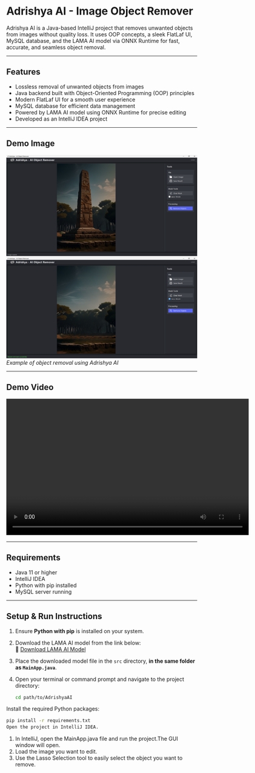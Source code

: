 # Adrishya AI - Image Object Remover

Adrishya AI is a Java-based IntelliJ project that removes unwanted objects from images without quality loss. It uses OOP concepts, a sleek FlatLaf UI, MySQL database, and the LAMA AI model via ONNX Runtime for fast, accurate, and seamless object removal.

---

## Features
- Lossless removal of unwanted objects from images  
- Java backend built with Object-Oriented Programming (OOP) principles  
- Modern FlatLaf UI for a smooth user experience  
- MySQL database for efficient data management  
- Powered by LAMA AI model using ONNX Runtime for precise editing  
- Developed as an IntelliJ IDEA project  

---

## Demo Image

![Adrishya AI Object Removal Demo](./assets/demo-image.png)  
![Adrishya AI Object Removal Demo](./assets/demo-image2.png) 
*Example of object removal using Adrishya AI*

---

## Demo Video

<video width="640" height="360" controls>
  <source src="./assets/demo-video.mp4" type="video/mp4">
  Your browser does not support the video tag.
</video>

---

## Requirements
- Java 11 or higher  
- IntelliJ IDEA  
- Python with pip installed  
- MySQL server running  

---

## Setup & Run Instructions

1. Ensure **Python with pip** is installed on your system.

2. Download the LAMA AI model from the link below:  
   🔗 [Download LAMA AI Model](https://drive.google.com/file/d/1Bvm5PE93j4zBys0oz1SwM6CYReroV87p/view?usp=sharing)

3. Place the downloaded model file in the `src` directory, **in the same folder as `MainApp.java`**.

4. Open your terminal or command prompt and navigate to the project directory:  
   ```bash
   cd path/to/AdrishyaAI

Install the required Python packages:

```bash
pip install -r requirements.txt
Open the project in IntelliJ IDEA.
```

1. In IntelliJ, open the MainApp.java file and run the project.The GUI window will open.
2. Load the image you want to edit.
3. Use the Lasso Selection tool to easily select the object you want to remove.
